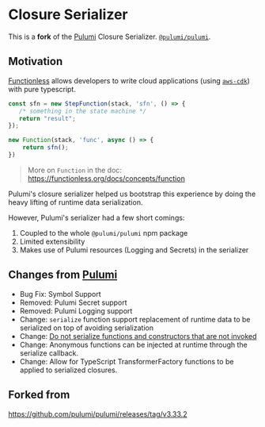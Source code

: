 # Closure Serializer

This is a **fork** of the [Pulumi](https://www.pulumi.com/) Closure Serializer. [`@pulumi/pulumi`](https://github.com/pulumi/pulumi/tree/master/sdk/nodejs/runtime/closure).


## Motivation

[Functionless](https://github.com/functionless/functionless) allows developers to write cloud applications (using [`aws-cdk`](https://aws.amazon.com/cdk/)) with pure typescript. 

```ts
const sfn = new StepFunction(stack, 'sfn', () => {
   /* something in the state machine */
   return "result";
});

new Function(stack, 'func', async () => {
    return sfn();
})
```

> More on `Function` in the doc: https://functionless.org/docs/concepts/function

Pulumi's closure serializer helped us bootstrap this experience by doing the heavy lifting of runtime data serialization. 

However, Pulumi's serializer had a few short comings:
1. Coupled to the whole `@pulumi/pulumi` npm package
2. Limited extensibility
3. Makes use of Pulumi resources (Logging and Secrets) in the serializer

## Changes from [Pulumi](https://github.com/pulumi/pulumi/tree/master/sdk/nodejs/runtime/closure)

* Bug Fix: Symbol Support
* Removed: Pulumi Secret support
* Removed: Pulumi Logging support
* Change: `serialize` function support replacement of runtime data to be serialized on top of avoiding serialization
* Change: [Do not serialize functions and constructors that are not invoked](https://github.com/functionless/nodejs-closure-serializer/pull/8)
* Change: Anonymous functions can be injected at runtime through the serialize callback.
* Change: Allow for TypeScript TransformerFactory functions to be applied to serialized closures.

## Forked from

https://github.com/pulumi/pulumi/releases/tag/v3.33.2